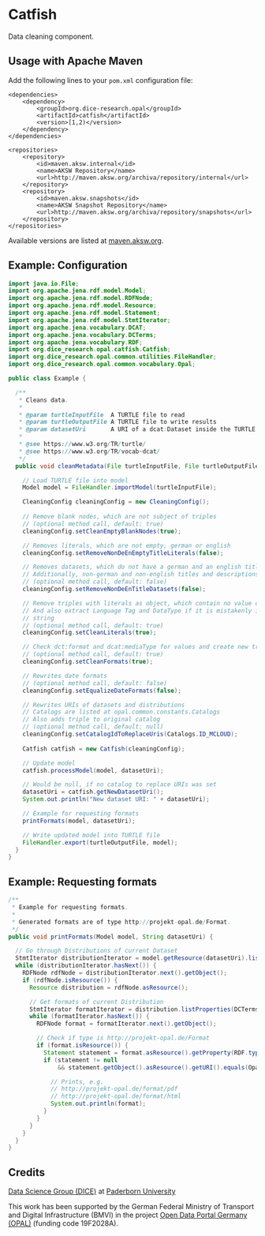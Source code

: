 # Catfish

Data cleaning component.

## Usage with Apache Maven

Add the following lines to your `pom.xml` configuration file:

	<dependencies>
		<dependency>
			<groupId>org.dice-research.opal</groupId>
			<artifactId>catfish</artifactId>
			<version>[1,2)</version>
		</dependency>
	</dependencies>
	
	<repositories>
		<repository>
			<id>maven.aksw.internal</id>
			<name>AKSW Repository</name>
			<url>http://maven.aksw.org/archiva/repository/internal</url>
		</repository>
		<repository>
			<id>maven.aksw.snapshots</id>
			<name>AKSW Snapshot Repository</name>
			<url>http://maven.aksw.org/archiva/repository/snapshots</url>
		</repository>
	</repositories>

Available versions are listed at [maven.aksw.org](https://maven.aksw.org/archiva/#advancedsearch~internal/org.dice-research.opal~catfish~~~~~30).


## Example: Configuration

```Java
import java.io.File;
import org.apache.jena.rdf.model.Model;
import org.apache.jena.rdf.model.RDFNode;
import org.apache.jena.rdf.model.Resource;
import org.apache.jena.rdf.model.Statement;
import org.apache.jena.rdf.model.StmtIterator;
import org.apache.jena.vocabulary.DCAT;
import org.apache.jena.vocabulary.DCTerms;
import org.apache.jena.vocabulary.RDF;
import org.dice_research.opal.catfish.Catfish;
import org.dice_research.opal.common.utilities.FileHandler;
import org.dice_research.opal.common.vocabulary.Opal;

public class Example {

  /**
   * Cleans data.
   * 
   * @param turtleInputFile  A TURTLE file to read
   * @param turtleOutputFile A TURTLE file to write results
   * @param datasetUri       A URI of a dcat:Dataset inside the TURTLE data
   * 
   * @see https://www.w3.org/TR/turtle/
   * @see https://www.w3.org/TR/vocab-dcat/
   */
  public void cleanMetadata(File turtleInputFile, File turtleOutputFile, String datasetUri) throws Exception {

	// Load TURTLE file into model
	Model model = FileHandler.importModel(turtleInputFile);

	CleaningConfig cleaningConfig = new CleaningConfig();
		
	// Remove blank nodes, which are not subject of triples
	// (optional method call, default: true)
	cleaningConfig.setCleanEmptyBlankNodes(true);

	// Removes literals, which are not empty, german or english
	cleaningConfig.setRemoveNonDeEnEmptyTitleLiterals(false);

	// Removes datasets, which do not have a german and an english title.
	// Additionally, non-german and non-english titles and descriptions are removed.
	// (optional method call, default: false)
	cleaningConfig.setRemoveNonDeEnTitleDatasets(false);

	// Remove triples with literals as object, which contain no value or unreadable.
	// And also extract Language Tag and DataType if it is mistakenly inside the
	// string
	// (optional method call, default: true)
	cleaningConfig.setCleanLiterals(true);

	// Check dct:format and dcat:mediaType for values and create new triples.
	// (optional method call, default: true)
	cleaningConfig.setCleanFormats(true);

	// Rewrites date formats
	// (optional method call, default: false)
	cleaningConfig.setEqualizeDateFormats(false);

	// Rewrites URIs of datasets and distributions
	// Catalogs are listed at opal.common.constants.Catalogs
	// Also adds triple to original catalog
	// (optional method call, default: null)
	cleaningConfig.setCatalogIdToReplaceUris(Catalogs.ID_MCLOUD);
		
	Catfish catfish = new Catfish(cleaningConfig);

	// Update model
	catfish.processModel(model, datasetUri);

	// Would be null, if no catalog to replace URIs was set
	datasetUri = catfish.getNewDatasetUri();
	System.out.println("New dataset URI: " + datasetUri);

	// Example for requesting formats
	printFormats(model, datasetUri);

	// Write updated model into TURTLE file
	FileHandler.export(turtleOutputFile, model);
  }
}
```

## Example: Requesting formats

```Java
/**
 * Example for requesting formats.
 * 
 * Generated formats are of type http://projekt-opal.de/Format.
 */
public void printFormats(Model model, String datasetUri) {

  // Go through Distributions of current Dataset
  StmtIterator distributionIterator = model.getResource(datasetUri).listProperties(DCAT.distribution);
  while (distributionIterator.hasNext()) {
    RDFNode rdfNode = distributionIterator.next().getObject();
    if (rdfNode.isResource()) {
      Resource distribution = rdfNode.asResource();

      // Get formats of current Distribution
      StmtIterator formatIterator = distribution.listProperties(DCTerms.format);
      while (formatIterator.hasNext()) {
        RDFNode format = formatIterator.next().getObject();

        // Check if type is http://projekt-opal.de/Format
        if (format.isResource()) {
          Statement statement = format.asResource().getProperty(RDF.type);
          if (statement != null
              && statement.getObject().asResource().getURI().equals(Opal.OPAL_FORMAT.getURI())) {

            // Prints, e.g.
            // http://projekt-opal.de/format/pdf
            // http://projekt-opal.de/format/html
            System.out.println(format);
          }
        }
      }
    }
  }
}
```


## Credits

[Data Science Group (DICE)](https://dice-research.org/) at [Paderborn University](https://www.uni-paderborn.de/)

This work has been supported by the German Federal Ministry of Transport and Digital Infrastructure (BMVI) in the project [Open Data Portal Germany (OPAL)](http://projekt-opal.de/) (funding code 19F2028A).

